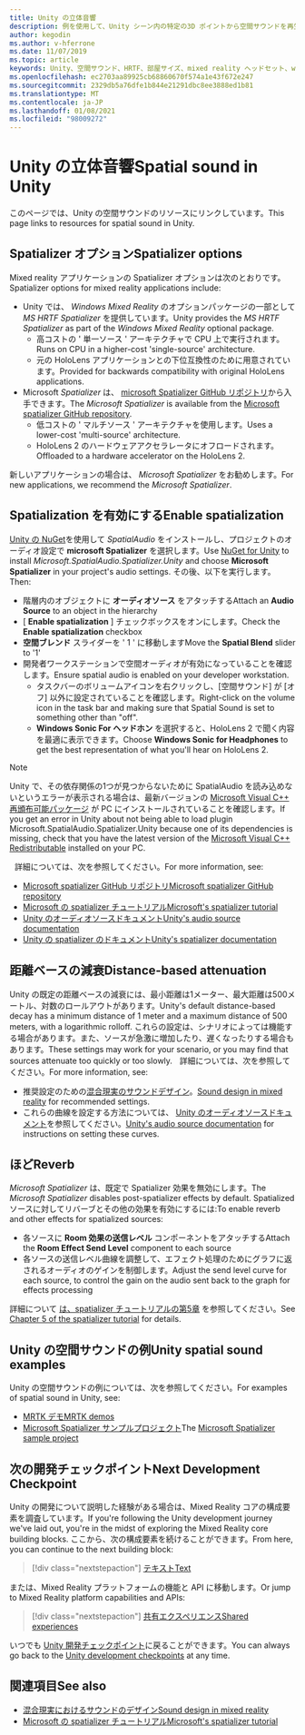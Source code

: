 ```yaml
---
title: Unity の立体音響
description: 例を使用して、Unity シーン内の特定の3D ポイントから空間サウンドを再生し、減衰する方法について説明します。
author: kegodin
ms.author: v-hferrone
ms.date: 11/07/2019
ms.topic: article
keywords: Unity、空間サウンド、HRTF、部屋サイズ、mixed reality ヘッドセット、windows mixed reality ヘッドセット、virtual reality ヘッドセット、MRTK、Mixed Reality Toolkit、spatializer、リバーブ
ms.openlocfilehash: ec2703aa89925cb68860670f574a1e43f672e247
ms.sourcegitcommit: 2329db5a76dfe1b844e21291dbc8ee3888ed1b81
ms.translationtype: MT
ms.contentlocale: ja-JP
ms.lasthandoff: 01/08/2021
ms.locfileid: "98009272"
---
```

# <a name="spatial-sound-in-unity"></a><span data-ttu-id="81fd3-104">Unity の立体音響</span><span class="sxs-lookup"><span data-stu-id="81fd3-104">Spatial sound in Unity</span></span>

<span data-ttu-id="81fd3-105">このページでは、Unity の空間サウンドのリソースにリンクしています。</span><span class="sxs-lookup"><span data-stu-id="81fd3-105">This page links to resources for spatial sound in Unity.</span></span>

## <a name="spatializer-options"></a><span data-ttu-id="81fd3-106">Spatializer オプション</span><span class="sxs-lookup"><span data-stu-id="81fd3-106">Spatializer options</span></span>

<span data-ttu-id="81fd3-107">Mixed reality アプリケーションの Spatializer オプションは次のとおりです。</span><span class="sxs-lookup"><span data-stu-id="81fd3-107">Spatializer options for mixed reality applications include:</span></span>
* <span data-ttu-id="81fd3-108">Unity では、 *Windows Mixed Reality* のオプションパッケージの一部として *MS HRTF Spatializer* を提供しています。</span><span class="sxs-lookup"><span data-stu-id="81fd3-108">Unity provides the *MS HRTF Spatializer* as part of the *Windows Mixed Reality* optional package.</span></span>
  * <span data-ttu-id="81fd3-109">高コストの ' 単一ソース ' アーキテクチャで CPU 上で実行されます。</span><span class="sxs-lookup"><span data-stu-id="81fd3-109">Runs on CPU in a higher-cost 'single-source' architecture.</span></span>
  * <span data-ttu-id="81fd3-110">元の HoloLens アプリケーションとの下位互換性のために用意されています。</span><span class="sxs-lookup"><span data-stu-id="81fd3-110">Provided for backwards compatibility with original HoloLens applications.</span></span>
* <span data-ttu-id="81fd3-111">Microsoft *Spatializer* は、 [microsoft Spatializer GitHub リポジトリ](https://github.com/microsoft/spatialaudio-unity)から入手できます。</span><span class="sxs-lookup"><span data-stu-id="81fd3-111">The *Microsoft Spatializer* is available from the [Microsoft spatializer GitHub repository](https://github.com/microsoft/spatialaudio-unity).</span></span>
  * <span data-ttu-id="81fd3-112">低コストの ' マルチソース ' アーキテクチャを使用します。</span><span class="sxs-lookup"><span data-stu-id="81fd3-112">Uses a lower-cost 'multi-source' architecture.</span></span>
  * <span data-ttu-id="81fd3-113">HoloLens 2 のハードウェアアクセラレータにオフロードされます。</span><span class="sxs-lookup"><span data-stu-id="81fd3-113">Offloaded to a hardware accelerator on the HoloLens 2.</span></span> 

<span data-ttu-id="81fd3-114">新しいアプリケーションの場合は、 *Microsoft Spatializer* をお勧めします。</span><span class="sxs-lookup"><span data-stu-id="81fd3-114">For new applications, we recommend the *Microsoft Spatializer*.</span></span>

## <a name="enable-spatialization"></a><span data-ttu-id="81fd3-115">Spatialization を有効にする</span><span class="sxs-lookup"><span data-stu-id="81fd3-115">Enable spatialization</span></span>

<span data-ttu-id="81fd3-116">[Unity の NuGet](https://github.com/GlitchEnzo/NuGetForUnity/releases/latest)を使用して _SpatialAudio_ をインストールし、プロジェクトのオーディオ設定で **microsoft Spatializer** を選択します。</span><span class="sxs-lookup"><span data-stu-id="81fd3-116">Use [NuGet for Unity](https://github.com/GlitchEnzo/NuGetForUnity/releases/latest) to install _Microsoft.SpatialAudio.Spatializer.Unity_ and choose **Microsoft Spatializer** in your project's audio settings.</span></span> <span data-ttu-id="81fd3-117">その後、以下を実行します。</span><span class="sxs-lookup"><span data-stu-id="81fd3-117">Then:</span></span>
* <span data-ttu-id="81fd3-118">階層内のオブジェクトに **オーディオソース** をアタッチする</span><span class="sxs-lookup"><span data-stu-id="81fd3-118">Attach an **Audio Source** to an object in the hierarchy</span></span>
* <span data-ttu-id="81fd3-119">[ **Enable spatialization** ] チェックボックスをオンにします。</span><span class="sxs-lookup"><span data-stu-id="81fd3-119">Check the **Enable spatialization** checkbox</span></span>
* <span data-ttu-id="81fd3-120">**空間ブレンド** スライダーを ' 1 ' に移動します</span><span class="sxs-lookup"><span data-stu-id="81fd3-120">Move the **Spatial Blend** slider to '1'</span></span>
* <span data-ttu-id="81fd3-121">開発者ワークステーションで空間オーディオが有効になっていることを確認します。</span><span class="sxs-lookup"><span data-stu-id="81fd3-121">Ensure spatial audio is enabled on your developer workstation.</span></span> 
    * <span data-ttu-id="81fd3-122">タスクバーのボリュームアイコンを右クリックし、[空間サウンド] が [オフ] 以外に設定されていることを確認します。</span><span class="sxs-lookup"><span data-stu-id="81fd3-122">Right-click on the volume icon in the task bar and making sure that Spatial Sound is set to something other than "off".</span></span> 
    * <span data-ttu-id="81fd3-123">**Windows Sonic For ヘッドホン** を選択すると、HoloLens 2 で聞く内容を最適に表示できます。</span><span class="sxs-lookup"><span data-stu-id="81fd3-123">Choose **Windows Sonic for Headphones** to get the best representation of what you'll hear on HoloLens 2.</span></span>

>[!NOTE]
><span data-ttu-id="81fd3-124">Unity で、その依存関係の1つが見つからないために SpatialAudio を読み込めないというエラーが表示される場合は、最新バージョンの [Microsoft Visual C++ 再頒布可能パッケージ](https://support.microsoft.com/en-us/help/2977003/the-latest-supported-visual-c-downloads) が PC にインストールされていることを確認します。</span><span class="sxs-lookup"><span data-stu-id="81fd3-124">If you get an error in Unity about not being able to load plugin Microsoft.SpatialAudio.Spatializer.Unity because one of its dependencies is missing, check that you have the latest version of the [Microsoft Visual C++ Redistributable](https://support.microsoft.com/en-us/help/2977003/the-latest-supported-visual-c-downloads) installed on your PC.</span></span>

<span data-ttu-id="81fd3-125">   詳細については、次を参照してください。</span><span class="sxs-lookup"><span data-stu-id="81fd3-125">For more information, see:</span></span>
* [<span data-ttu-id="81fd3-126">Microsoft spatializer GitHub リポジトリ</span><span class="sxs-lookup"><span data-stu-id="81fd3-126">Microsoft spatializer GitHub repository</span></span>](https://github.com/microsoft/spatialaudio-unity)
* [<span data-ttu-id="81fd3-127">Microsoft の spatializer チュートリアル</span><span class="sxs-lookup"><span data-stu-id="81fd3-127">Microsoft's spatializer tutorial</span></span>](tutorials/unity-spatial-audio-ch1.md)
* [<span data-ttu-id="81fd3-128">Unity のオーディオソースドキュメント</span><span class="sxs-lookup"><span data-stu-id="81fd3-128">Unity's audio source documentation</span></span>](https://docs.unity3d.com/2019.3/Documentation/Manual/class-AudioSource.html)
* [<span data-ttu-id="81fd3-129">Unity の spatializer のドキュメント</span><span class="sxs-lookup"><span data-stu-id="81fd3-129">Unity's spatializer documentation</span></span>](https://docs.unity3d.com/Manual/VRAudioSpatializer.html)

## <a name="distance-based-attenuation"></a><span data-ttu-id="81fd3-130">距離ベースの減衰</span><span class="sxs-lookup"><span data-stu-id="81fd3-130">Distance-based attenuation</span></span>

<span data-ttu-id="81fd3-131">Unity の既定の距離ベースの減衰には、最小距離は1メーター、最大距離は500メートル、対数のロールアウトがあります。</span><span class="sxs-lookup"><span data-stu-id="81fd3-131">Unity's default distance-based decay has a minimum distance of 1 meter and a maximum distance of 500 meters, with a logarithmic rolloff.</span></span> <span data-ttu-id="81fd3-132">これらの設定は、シナリオによっては機能する場合があります。また、ソースが急激に増加したり、遅くなったりする場合もあります。</span><span class="sxs-lookup"><span data-stu-id="81fd3-132">These settings may work for your scenario, or you may find that sources attenuate too quickly or too slowly.</span></span> <span data-ttu-id="81fd3-133">   詳細については、次を参照してください。</span><span class="sxs-lookup"><span data-stu-id="81fd3-133">For more information, see:</span></span>
* <span data-ttu-id="81fd3-134">推奨設定のための[混合現実のサウンドデザイン](../../design/spatial-sound-design.md)。</span><span class="sxs-lookup"><span data-stu-id="81fd3-134">[Sound design in mixed reality](../../design/spatial-sound-design.md) for recommended settings.</span></span>
* <span data-ttu-id="81fd3-135">これらの曲線を設定する方法については、 [Unity のオーディオソースドキュメント](https://docs.unity3d.com/2019.3/Documentation/Manual/class-AudioSource.html)を参照してください。</span><span class="sxs-lookup"><span data-stu-id="81fd3-135">[Unity's audio source documentation](https://docs.unity3d.com/2019.3/Documentation/Manual/class-AudioSource.html) for instructions on setting these curves.</span></span>

## <a name="reverb"></a><span data-ttu-id="81fd3-136">ほど</span><span class="sxs-lookup"><span data-stu-id="81fd3-136">Reverb</span></span>

<span data-ttu-id="81fd3-137">_Microsoft Spatializer_ は、既定で Spatializer 効果を無効にします。</span><span class="sxs-lookup"><span data-stu-id="81fd3-137">The _Microsoft Spatializer_ disables post-spatializer effects by default.</span></span> <span data-ttu-id="81fd3-138">Spatialized ソースに対してリバーブとその他の効果を有効にするには:</span><span class="sxs-lookup"><span data-stu-id="81fd3-138">To enable reverb and other effects for spatialized sources:</span></span>
* <span data-ttu-id="81fd3-139">各ソースに **Room 効果の送信レベル** コンポーネントをアタッチする</span><span class="sxs-lookup"><span data-stu-id="81fd3-139">Attach the **Room Effect Send Level** component to each source</span></span>
* <span data-ttu-id="81fd3-140">各ソースの送信レベル曲線を調整して、エフェクト処理のためにグラフに返されるオーディオのゲインを制御します。</span><span class="sxs-lookup"><span data-stu-id="81fd3-140">Adjust the send level curve for each source, to control the gain on the audio sent back to the graph for effects processing</span></span>

<span data-ttu-id="81fd3-141">詳細について [は、spatializer チュートリアルの第5章](tutorials/unity-spatial-audio-ch5.md) を参照してください。</span><span class="sxs-lookup"><span data-stu-id="81fd3-141">See [Chapter 5 of the spatializer tutorial](tutorials/unity-spatial-audio-ch5.md) for details.</span></span>

## <a name="unity-spatial-sound-examples"></a><span data-ttu-id="81fd3-142">Unity の空間サウンドの例</span><span class="sxs-lookup"><span data-stu-id="81fd3-142">Unity spatial sound examples</span></span>

<span data-ttu-id="81fd3-143">Unity の空間サウンドの例については、次を参照してください。</span><span class="sxs-lookup"><span data-stu-id="81fd3-143">For examples of spatial sound in Unity, see:</span></span>
* [<span data-ttu-id="81fd3-144">MRTK デモ</span><span class="sxs-lookup"><span data-stu-id="81fd3-144">MRTK demos</span></span>](https://github.com/microsoft/MixedRealityToolkit-Unity/tree/mrtk_release/Assets/MixedRealityToolkit.Examples/Demos/Audio)
* <span data-ttu-id="81fd3-145">[Microsoft Spatializer サンプルプロジェクト](https://github.com/microsoft/spatialaudio-unity/tree/master/Samples/MicrosoftSpatializerSample)</span><span class="sxs-lookup"><span data-stu-id="81fd3-145">The [Microsoft Spatializer sample project](https://github.com/microsoft/spatialaudio-unity/tree/master/Samples/MicrosoftSpatializerSample)</span></span>

## <a name="next-development-checkpoint"></a><span data-ttu-id="81fd3-146">次の開発チェックポイント</span><span class="sxs-lookup"><span data-stu-id="81fd3-146">Next Development Checkpoint</span></span>

<span data-ttu-id="81fd3-147">Unity の開発について説明した経験がある場合は、Mixed Reality コアの構成要素を調査しています。</span><span class="sxs-lookup"><span data-stu-id="81fd3-147">If you're following the Unity development journey we've laid out, you're in the midst of exploring the Mixed Reality core building blocks.</span></span> <span data-ttu-id="81fd3-148">ここから、次の構成要素を続けることができます。</span><span class="sxs-lookup"><span data-stu-id="81fd3-148">From here, you can continue to the next building block:</span></span>

> [!div class="nextstepaction"]
> [<span data-ttu-id="81fd3-149">テキスト</span><span class="sxs-lookup"><span data-stu-id="81fd3-149">Text</span></span>](text-in-unity.md)

<span data-ttu-id="81fd3-150">または、Mixed Reality プラットフォームの機能と API に移動します。</span><span class="sxs-lookup"><span data-stu-id="81fd3-150">Or jump to Mixed Reality platform capabilities and APIs:</span></span>

> [!div class="nextstepaction"]
> [<span data-ttu-id="81fd3-151">共有エクスペリエンス</span><span class="sxs-lookup"><span data-stu-id="81fd3-151">Shared experiences</span></span>](shared-experiences-in-unity.md)

<span data-ttu-id="81fd3-152">いつでも [Unity 開発チェックポイント](unity-development-overview.md#2-core-building-blocks)に戻ることができます。</span><span class="sxs-lookup"><span data-stu-id="81fd3-152">You can always go back to the [Unity development checkpoints](unity-development-overview.md#2-core-building-blocks) at any time.</span></span>

## <a name="see-also"></a><span data-ttu-id="81fd3-153">関連項目</span><span class="sxs-lookup"><span data-stu-id="81fd3-153">See also</span></span>

* [<span data-ttu-id="81fd3-154">混合現実におけるサウンドのデザイン</span><span class="sxs-lookup"><span data-stu-id="81fd3-154">Sound design in mixed reality</span></span>](../../design/spatial-sound-design.md)
* [<span data-ttu-id="81fd3-155">Microsoft の spatializer チュートリアル</span><span class="sxs-lookup"><span data-stu-id="81fd3-155">Microsoft's spatializer tutorial</span></span>](tutorials/unity-spatial-audio-ch1.md)

